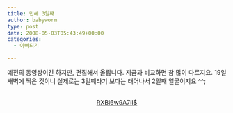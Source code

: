```yaml
---
title: 민혜 3일째
author: babyworm
type: post
date: 2008-05-03T05:43:49+00:00
categories:
  - 아빠되기

---
```

예전의 동영상이긴 하지만, 편집해서 올립니다. 지금과 비교하면 참 많이 다르지요. 19일 새벽에 찍은 것이니 실제로는 3일째라기 보다는 태어나서 2일째 얼굴이지요 ^^;

<DIV align=center>  
&nbsp;</DIV>  
<DIV align=center><a href="http://babyworm.net/wordpress/wp-content/uploads/1/RXBi6w9A7iI$" http://cfs2.flvs.daum.net/files/39/68/85/35/10925760/thumb.jpg />RXBi6w9A7iI$</a>

</DIV>
